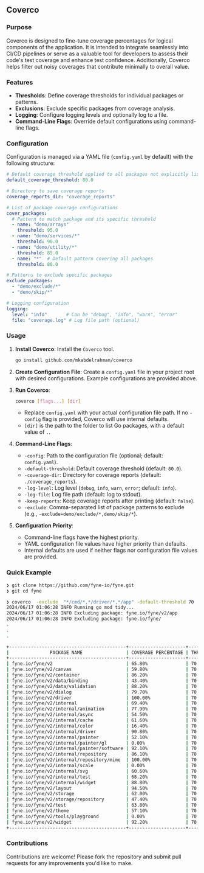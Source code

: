 ## Coverco

### Purpose

Coverco is designed to fine-tune coverage percentages for logical components of the application. It is intended to integrate seamlessly into CI/CD pipelines or serve as a valuable tool for developers to assess their code's test coverage and enhance test confidence. Additionally, Coverco helps filter out noisy coverages that contribute minimally to overall value.

### Features

- **Thresholds**: Define coverage thresholds for individual packages or patterns.
- **Exclusions**: Exclude specific packages from coverage analysis.
- **Logging**: Configure logging levels and optionally log to a file.
- **Command-Line Flags**: Override default configurations using command-line flags.

### Configuration

Configuration is managed via a YAML file (`config.yaml` by default) with the following structure:

```yaml
# Default coverage threshold applied to all packages not explicitly listed
default_coverage_threshold: 80.0

# Directory to save coverage reports
coverage_reports_dir: "coverage_reports"

# List of package coverage configurations
cover_packages:
  # Pattern to match package and its specific threshold
  - name: "demo/arrays"
    threshold: 95.0
  - name: "demo/services/*"
    threshold: 90.0
  - name: "demo/utility/*"
    threshold: 85.0
  - name: "*"  # Default pattern covering all packages
    threshold: 80.0

# Patterns to exclude specific packages
exclude_packages:
  - "demo/exclude/*"
  - "demo/skip/*"

# Logging configuration
logging:
  level: "info"       # Can be "debug", "info", "warn", "error"
  file: "coverage.log" # Log file path (optional)
```

### Usage

1. **Install Coverco**: Install the `Coverco` tool.

   ```sh
   go install github.com/mkabdelrahman/coverco
   ```

2. **Create Configuration File**: Create a `config.yaml` file in your project root with desired configurations. Example configurations are provided above.

3. **Run Coverco**:

   ```sh
   coverco [flags...] [dir]
   ```

   - Replace `config.yaml` with your actual configuration file path. If no `-config` flag is provided, Coverco will use internal defaults.
   - `[dir]` is the path to the folder to list Go packages, with a default value of `.`.

4. **Command-Line Flags**:
   - `-config`: Path to the configuration file (optional; default: `config.yaml`).
   - `-default-threshold`: Default coverage threshold (default: `80.0`).
   - `-coverage-dir`: Directory for coverage reports (default: `./coverage_reports`).
   - `-log-level`: Log level (`debug`, `info`, `warn`, `error`; default: `info`).
   - `-log-file`: Log file path (default: log to stdout).
   - `-keep-reports`: Keep coverage reports after printing (default: `false`).
   - `-exclude`: Comma-separated list of package patterns to exclude (e.g., `-exclude=demo/exclude/*,demo/skip/*`).

5. **Configuration Priority**:
   - Command-line flags have the highest priority.
   - YAML configuration file values have higher priority than defaults.
   - Internal defaults are used if neither flags nor configuration file values are provided.


### Quick Example

```bash
❯ git clone https://github.com/fyne-io/fyne.git
❯ git cd fyne

❯ coverco  -exclude  "*/cmd/*,*/driver/*,*/app" -default-threshold 70
2024/06/17 01:06:28 INFO Running go mod tidy...
2024/06/17 01:06:28 INFO Excluding package: fyne.io/fyne/v2/app
2024/06/17 01:06:28 INFO Excluding package: fyne.io/fyne/
.
.
.

+-------------------------------------------+---------------------+-----------+
|               PACKAGE NAME                | COVERAGE PERCENTAGE | THRESHOLD |
+-------------------------------------------+---------------------+-----------+
| fyne.io/fyne/v2                           | 65.80%              | 70.00%    |
| fyne.io/fyne/v2/canvas                    | 59.80%              | 70.00%    |
| fyne.io/fyne/v2/container                 | 86.20%              | 70.00%    |
| fyne.io/fyne/v2/data/binding              | 43.40%              | 70.00%    |
| fyne.io/fyne/v2/data/validation           | 88.20%              | 70.00%    |
| fyne.io/fyne/v2/dialog                    | 79.70%              | 70.00%    |
| fyne.io/fyne/v2/driver                    | 100.00%             | 70.00%    |
| fyne.io/fyne/v2/internal                  | 69.40%              | 70.00%    |
| fyne.io/fyne/v2/internal/animation        | 77.90%              | 70.00%    |
| fyne.io/fyne/v2/internal/async            | 54.50%              | 70.00%    |
| fyne.io/fyne/v2/internal/cache            | 61.60%              | 70.00%    |
| fyne.io/fyne/v2/internal/color            | 16.40%              | 70.00%    |
| fyne.io/fyne/v2/internal/driver           | 90.80%              | 70.00%    |
| fyne.io/fyne/v2/internal/painter          | 52.10%              | 70.00%    |
| fyne.io/fyne/v2/internal/painter/gl       | 0.00%               | 70.00%    |
| fyne.io/fyne/v2/internal/painter/software | 92.10%              | 70.00%    |
| fyne.io/fyne/v2/internal/repository       | 86.10%              | 70.00%    |
| fyne.io/fyne/v2/internal/repository/mime  | 100.00%             | 70.00%    |
| fyne.io/fyne/v2/internal/scale            | 0.00%               | 70.00%    |
| fyne.io/fyne/v2/internal/svg              | 60.60%              | 70.00%    |
| fyne.io/fyne/v2/internal/test             | 68.20%              | 70.00%    |
| fyne.io/fyne/v2/internal/widget           | 88.80%              | 70.00%    |
| fyne.io/fyne/v2/layout                    | 94.50%              | 70.00%    |
| fyne.io/fyne/v2/storage                   | 62.00%              | 70.00%    |
| fyne.io/fyne/v2/storage/repository        | 47.40%              | 70.00%    |
| fyne.io/fyne/v2/test                      | 63.80%              | 70.00%    |
| fyne.io/fyne/v2/theme                     | 57.10%              | 70.00%    |
| fyne.io/fyne/v2/tools/playground          | 0.00%               | 70.00%    |
| fyne.io/fyne/v2/widget                    | 92.20%              | 70.00%    |
+-------------------------------------------+---------------------+-----------+
```


### Contributions

Contributions are welcome! Please fork the repository and submit pull requests for any improvements you'd like to make.
